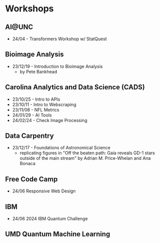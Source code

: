 # Workshops

## AI@UNC
* 24/04 - Transformers Workshop w/ StatQuest

## Bioimage Analysis 
* 23/12/19 - Introduction to Bioimage Analysis
    * by Pete Bankhead
    
## Carolina Analytics and Data Science (CADS)
* 23/10/25 - Intro to APIs
* 23/10/11 - Intro to Webscraping
* 23/11/08 - NFL Metrics 
* 24/01/29 - AI Tools
* 24/02/24 - Check Image Processing

## Data Carpentry
* 23/12/17 - Foundations of Astronomical Science 
    * replicating figures in "Off the beaten path: Gaia reveals GD-1 stars outside of the main stream" by Adrian M. Price-Whelan and Ana Bonaca

## Free Code Camp
* 24/06 Responsive Web Design

## IBM
* 24/06 2024 IBM Quantum Challenge

## UMD Quantum Machine Learning